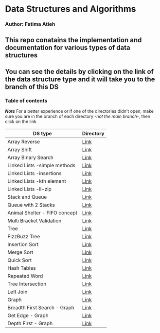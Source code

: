 # Data Structures and Algorithms

### Author: Fatima Atieh

## This repo conatains the implementation and documentation for various types of data structures 
## You can see the details by clicking on the link of the data structure type and it will take you to the branch of this DS

### Table of contents

***Note*** For a better experience or if one of the directories didn't open, make sure you are in the branch of each directory -*not the main branch*-, then click on the link

| DS type      | Directory |
| ----------- | ----------- |
| Array Reverse      | [Link](https://github.com/fati-ma/data-structures-and-algorithms/tree/array-reverse/challenges/arrayReverse)       |
| Array Shift   | [Link](https://github.com/fati-ma/data-structures-and-algorithms/tree/array-shift/challenges/arrayShift)        |
| Array Binary Search   | [Link](https://github.com/fati-ma/data-structures-and-algorithms/tree/array-binary-search/challenges/arrayBinarySearch)        |
| Linked Lists -simple methods   | [Link](https://github.com/fati-ma/data-structures-and-algorithms/tree/linked-list/Data-Structures/linkedList)        |
| Linked Lists -insertions   | [Link](https://github.com/fati-ma/data-structures-and-algorithms/tree/ll-insertions/Data-Structures/linkedList2)        |
| Linked Lists -kth element   | [Link](https://github.com/fati-ma/data-structures-and-algorithms/tree/ll-kth-from-end/Data-Structures/linkedList3)        |
| Linked Lists -ll-zip   | [Link](https://github.com/fati-ma/data-structures-and-algorithms/tree/ll-zip/Data-Structures/linkedList3)        |
| Stack and Queue   | [Link](https://github.com/fati-ma/data-structures-and-algorithms/tree/stack-and-queue/Data-Structures/stacksAndQueues)        |
| Queue with 2 Stacks   | [Link](https://github.com/fati-ma/data-structures-and-algorithms/tree/queue-with-stacks/challenges/queueWithStack)        |
| Animal Shelter - FIFO concept   | [Link](https://github.com/fati-ma/data-structures-and-algorithms/tree/main/challenges/fifoAnimalShelter)        |
| Multi Bracket Validation  | [Link](https://github.com/fati-ma/data-structures-and-algorithms/tree/main/challenges/multiBracketValidation)        |
| Tree  | [Link](https://github.com/fati-ma/data-structures-and-algorithms/tree/main/challenges/tree)        |
| FizzBuzz Tree  | [Link](https://github.com/fati-ma/data-structures-and-algorithms/tree/main/challenges/fizzBuzzTree)        |
| Insertion Sort  | [Link](https://github.com/fati-ma/data-structures-and-algorithms/tree/insertion-sort/challenges/insertion-sort)        |
| Merge Sort  | [Link](https://github.com/fati-ma/data-structures-and-algorithms/tree/merge-sort/challenges/merge-sort)        |
| Quick Sort  | [Link](https://github.com/fati-ma/data-structures-and-algorithms/tree/quick-sort/challenges/quickSort)        |
| Hash Tables  | [Link](https://github.com/fati-ma/data-structures-and-algorithms/tree/main/Data-Structures/hashtable)        |
| Repeated Word  | [Link](https://github.com/fati-ma/data-structures-and-algorithms/tree/main/challenges/repeatedWord)        |
| Tree Intersection  | [Link](https://github.com/fati-ma/data-structures-and-algorithms/tree/main/challenges/treeIntersection)        |
| Left Join  | [Link](https://github.com/fati-ma/data-structures-and-algorithms/tree/main/challenges/leftJoin)        |
| Graph  | [Link](https://github.com/fati-ma/data-structures-and-algorithms/tree/main/Data-Structures/graph)        |
| Breadth First Search - Graph  | [Link](https://github.com/fati-ma/data-structures-and-algorithms/tree/main/challenges/breadthFirst)        |
| Get Edge - Graph  | [Link](https://github.com/fati-ma/data-structures-and-algorithms/tree/main/challenges/getEdge)        |
| Depth First - Graph  | [Link](https://github.com/fati-ma/data-structures-and-algorithms/tree/main/challenges/depthFirst)        |
















